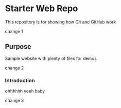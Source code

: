 # Starter Web Repo

This repository is for showing how Git and GitHub work

change 1 


## Purpose

Sample website with plenty of files for demos

change 2

### Introduction

ohhhhhh yeah baby

change 3
